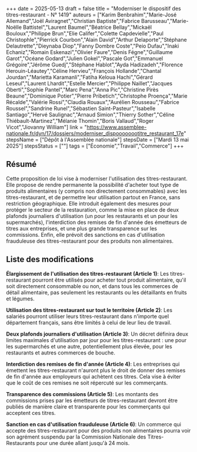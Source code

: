 +++
date = 2025-05-13
draft = false
title = "Moderniser le dispositif des titres-restaurant - N° 1419"
auteurs = ["Karim Benbrahim","Marie-José Allemand","Joël Aviragnet","Christian Baptiste","Fabrice Barusseau","Marie-Noëlle Battistel","Laurent Baumel","Béatrice Bellay","Mickaël Bouloux","Philippe Brun","Elie Califer","Colette Capdevielle","Paul Christophle","Pierrick Courbon","Alain David","Arthur Delaporte","Stéphane Delautrette","Dieynaba Diop","Fanny Dombre Coste","Peio Dufau","Inaki Echaniz","Romain Eskenazi","Olivier Faure","Denis Fégne","Guillaume Garot","Océane Godard","Julien Gokel","Pascale Got","Emmanuel Grégoire","Jérôme Guedj","Stéphane Hablot","Ayda Hadizadeh","Florence Herouin-Léautey","Céline Hervieu","François Hollande","Chantal Jourdan","Marietta Karamanli","Fatiha Keloua Hachi","Gérard Leseul","Laurent Lhardit","Estelle Mercier","Philippe Naillet","Jacques Oberti","Sophie Pantel","Marc Pena","Anna Pic","Christine Pirès Beaune","Dominique Potier","Pierre Pribetich","Christophe Proença","Marie Récalde","Valérie Rossi","Claudia Rouaux","Aurélien Rousseau","Fabrice Roussel","Sandrine Runel","Sébastien Saint-Pasteur","Isabelle Santiago","Hervé Saulignac","Arnaud Simion","Thierry Sother","Céline Thiébault-Martinez","Mélanie Thomin","Boris Vallaud","Roger Vicot","Jiovanny William"]
link = "https://www.assemblee-nationale.fr/dyn/17/dossiers/moderniser_dispoooooootitre_restaurant_17e"
stepsName = ["Dépôt à l'Assemblée nationale"]
stepsDate = ["Mardi 13 mai 2025"]
stepsStatus = [""]
tags = ["Économie","Travail","Commerce"]
+++

## Résumé

Cette proposition de loi vise à moderniser l'utilisation des titres-restaurant. Elle propose de rendre permanente la possibilité d'acheter tout type de produits alimentaires (y compris non directement consommables) avec les titres-restaurant, et de permettre leur utilisation partout en France, sans restriction géographique. Elle introduit également des mesures pour protéger le secteur de la restauration, comme la mise en place de deux plafonds journaliers d'utilisation (un pour les restaurants et un pour les supermarchés), l'interdiction des remises de fin d'année des émetteurs de titres aux entreprises, et une plus grande transparence sur les commissions. Enfin, elle prévoit des sanctions en cas d'utilisation frauduleuse des titres-restaurant pour des produits non alimentaires.

## Liste des modifications

**Élargissement de l'utilisation des titres-restaurant (Article 1)**: Les titres-restaurant pourront être utilisés pour acheter tout produit alimentaire, qu'il soit directement consommable ou non, et dans tous les commerces de détail alimentaire, pas seulement les restaurants ou les détaillants en fruits et légumes.

**Utilisation des titres-restaurant sur tout le territoire (Article 2)**: Les salariés pourront utiliser leurs titres-restaurant dans n'importe quel département français, sans être limités à celui de leur lieu de travail.

**Deux plafonds journaliers d'utilisation (Article 3)**: Un décret définira deux limites maximales d'utilisation par jour pour les titres-restaurant : une pour les supermarchés et une autre, potentiellement plus élevée, pour les restaurants et autres commerces de bouche.

**Interdiction des remises de fin d'année (Article 4)**: Les entreprises qui émettent les titres-restaurant n'auront plus le droit de donner des remises de fin d'année aux employeurs qui achètent ces titres. Cela vise à éviter que le coût de ces remises ne soit répercuté sur les commerçants.

**Transparence des commissions (Article 5)**: Les montants des commissions prises par les émetteurs de titres-restaurant devront être publiés de manière claire et transparente pour les commerçants qui acceptent ces titres.

**Sanction en cas d'utilisation frauduleuse (Article 6)**: Un commerce qui accepte des titres-restaurant pour des produits non alimentaires pourra voir son agrément suspendu par la Commission Nationale des Titres-Restaurants pour une durée allant jusqu'à 24 mois.
